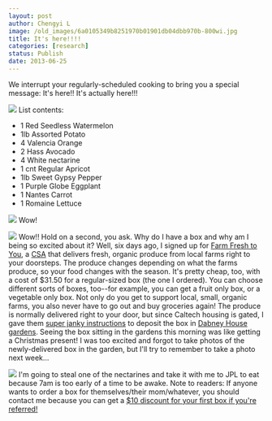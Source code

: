 ```yaml
---
layout: post
author: Chengyi L
image: /old_images/6a0105349b8251970b01901db04dbb970b-800wi.jpg
title: It's here!!!!
categories: [research]
status: Publish
date: 2013-06-25
---
```


We interrupt your regularly-scheduled cooking to bring you a special message:
It's here!!
It's actually here!!! 


![](/old_images/6a0105349b8251970b01901db06682970b-800wi.jpg)
List contents:

- 1 Red Seedless Watermelon
- 1lb Assorted Potato
- 4 Valencia Orange
- 2 Hass Avocado
- 4 White nectarine
- 1 cnt Regular Apricot
- 1lb Sweet Gypsy Pepper
- 1 Purple Globe Eggplant
- 1 Nantes Carrot
- 1 Romaine Lettuce


![](/old_images/6a0105349b8251970b01901db06f5a970b-800wi.jpg)
Wow!


![](/old_images/6a0105349b8251970b01901db07193970b-800wi.jpg)
Wow!!
Hold on a second, you ask. Why do I have a box and why am I being so excited about it? Well, six days ago, I signed up for [Farm Fresh to You](https://www.farmfreshtoyou.com/), a [CSA](https://en.wikipedia.org/wiki/Community-supported_agriculture) that delivers fresh, organic produce from local farms right to your doorsteps. The produce changes depending on what the farms produce, so your food changes with the season. It's pretty cheap, too, with a cost of $31.50 for a regular-sized box (the one I ordered). You can choose different sorts of boxes, too--for example, you can get a fruit only box, or a vegetable only box. Not only do you get to support local, small, organic farms, you also never have to go out and buy groceries again! 
The produce is normally delivered right to your door, but since Caltech housing is gated, I gave them [super janky instructions](https://i.imgur.com/xafHhOv.jpg) to deposit the box in [Dabney House gardens](https://imgur.com/a/qajlI). Seeing the box sitting in the gardens this morning was like getting a Christmas present! I was too excited and forgot to take photos of the newly-delivered box in the garden, but I'll try to remember to take a photo next week... 


![](/old_images/6a0105349b8251970b01901db06137970b-800wi.jpg)
I'm going to steal one of the nectarines and take it with me to JPL to eat because 7am is too early of a time to be awake. 
Note to readers: If anyone wants to order a box for themselves/their mom/whatever, you should contact me because you can get a [$10 discount for your first box if you're referred!](https://www.farmfreshtoyou.com/index.php?cmd=howitworks) 
